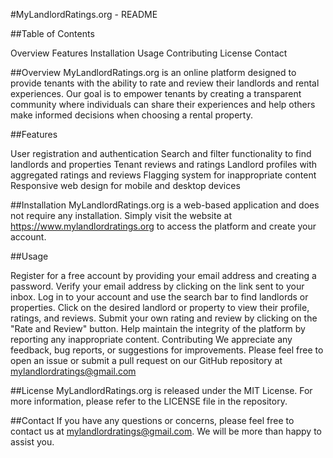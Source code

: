 #MyLandlordRatings.org - README

##Table of Contents

Overview
Features
Installation
Usage
Contributing
License
Contact

##Overview
MyLandlordRatings.org is an online platform designed to provide tenants with the ability to rate and review their landlords and rental experiences. Our goal is to empower tenants by creating a transparent community where individuals can share their experiences and help others make informed decisions when choosing a rental property.

##Features

User registration and authentication
Search and filter functionality to find landlords and properties
Tenant reviews and ratings
Landlord profiles with aggregated ratings and reviews
Flagging system for inappropriate content
Responsive web design for mobile and desktop devices

##Installation
MyLandlordRatings.org is a web-based application and does not require any installation. Simply visit the website at https://www.mylandlordratings.org to access the platform and create your account.

##Usage

Register for a free account by providing your email address and creating a password.
Verify your email address by clicking on the link sent to your inbox.
Log in to your account and use the search bar to find landlords or properties.
Click on the desired landlord or property to view their profile, ratings, and reviews.
Submit your own rating and review by clicking on the "Rate and Review" button.
Help maintain the integrity of the platform by reporting any inappropriate content.
Contributing
We appreciate any feedback, bug reports, or suggestions for improvements. Please feel free to open an issue or submit a pull request on our GitHub repository at mylandlordratings@gmail.com

##License
MyLandlordRatings.org is released under the MIT License. For more information, please refer to the LICENSE file in the repository.

##Contact
If you have any questions or concerns, please feel free to contact us at mylandlordratings@gmail.com. We will be more than happy to assist you.
